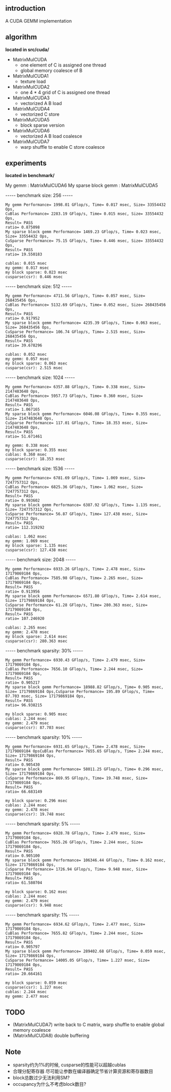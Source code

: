## introduction
A CUDA GEMM implementation

## algorithm
**located in src/cuda/**

* MatrixMulCUDA
    * one element of C is assigned one thread
    * global memory coalesce of B
* MatrixMulCUDA1
    * texture load
* MatrixMulCUDA2
    * one 4 * 4 grid of C is assigned one thread
* MatrixMulCUDA3
    * vectorized A B load
* MatrixMulCUDA4
    * vectorized C store
* MatrixMulCUDA5
    * block sparse version
* MatrixMulCUDA6
    * vectorized A B load coalesce
* MatrixMulCUDA7
    * warp shuffle to enable C store coalesce

## experiments
**located in benchmark/**

My gemm : MatrixMulCUDA6
My sparse block gemm : MatrixMulCUDA5

----- benchmark size: 256 -----
```
My gemm Performance= 1998.01 GFlop/s, Time= 0.017 msec, Size= 33554432 Ops,
CuBlas Performance= 2283.19 GFlop/s, Time= 0.015 msec, Size= 33554432 Ops,
Result= PASS
ratio= 0.875098
My sparse block gemm Performance= 1469.23 GFlop/s, Time= 0.023 msec, Size= 33554432 Ops,
CuSparse Performance= 75.15 GFlop/s, Time= 0.446 msec, Size= 33554432 Ops,
Result= PASS
ratio= 19.550183

cublas: 0.015 msec
my gemm: 0.017 msec
my block sparse: 0.023 msec
cusparse(csr): 0.446 msec
```
----- benchmark size: 512 -----
```
My gemm Performance= 4711.56 GFlop/s, Time= 0.057 msec, Size= 268435456 Ops,
CuBlas Performance= 5132.69 GFlop/s, Time= 0.052 msec, Size= 268435456 Ops,
Result= PASS
ratio= 0.917952
My sparse block gemm Performance= 4235.39 GFlop/s, Time= 0.063 msec, Size= 268435456 Ops,
CuSparse Performance= 106.74 GFlop/s, Time= 2.515 msec, Size= 268435456 Ops,
Result= PASS
ratio= 39.678296

cublas: 0.052 msec
my gemm: 0.057 msec
my block sparse: 0.063 msec
cusparse(csr): 2.515 msec
```
----- benchmark size: 1024 -----
```
My gemm Performance= 6357.88 GFlop/s, Time= 0.338 msec, Size= 2147483648 Ops,
CuBlas Performance= 5957.73 GFlop/s, Time= 0.360 msec, Size= 2147483648 Ops,
Result= PASS
ratio= 1.067165
My sparse block gemm Performance= 6046.08 GFlop/s, Time= 0.355 msec, Size= 2147483648 Ops,
CuSparse Performance= 117.01 GFlop/s, Time= 18.353 msec, Size= 2147483648 Ops,
Result= PASS
ratio= 51.671461

my gemm: 0.338 msec
my block sparse: 0.355 msec
cublas: 0.360 msec
cusparse(csr): 18.353 msec
```
----- benchmark size: 1536 -----
```
My gemm Performance= 6781.69 GFlop/s, Time= 1.069 msec, Size= 7247757312 Ops,
CuBlas Performance= 6825.36 GFlop/s, Time= 1.062 msec, Size= 7247757312 Ops,
Result= PASS
ratio= 0.993602
My sparse block gemm Performance= 6387.92 GFlop/s, Time= 1.135 msec, Size= 7247757312 Ops,
CuSparse Performance= 56.87 GFlop/s, Time= 127.438 msec, Size= 7247757312 Ops,
Result= PASS
ratio= 112.319292

cublas: 1.062 msec
my gemm: 1.069 msec
my block sparse: 1.135 msec
cusparse(csr): 127.438 msec
```
----- benchmark size: 2048 -----
```
My gemm Performance= 6933.26 GFlop/s, Time= 2.478 msec, Size= 17179869184 Ops,
CuBlas Performance= 7585.98 GFlop/s, Time= 2.265 msec, Size= 17179869184 Ops,
Result= PASS
ratio= 0.913956
My sparse block gemm Performance= 6571.80 GFlop/s, Time= 2.614 msec, Size= 17179869184 Ops,
CuSparse Performance= 61.28 GFlop/s, Time= 280.363 msec, Size= 17179869184 Ops,
Result= PASS
ratio= 107.246920

cublas: 2.265 msec
my gemm: 2.478 msec
my block sparse: 2.614 msec
cusparse(csr): 280.363 msec
```
----- benchmark sparsity: 30% -----
```
My gemm Performance= 6930.43 GFlop/s, Time= 2.479 msec, Size= 17179869184 Ops,
CuBlas Performance= 7656.10 GFlop/s, Time= 2.244 msec, Size= 17179869184 Ops,
Result= PASS
ratio= 0.905217
My sparse block gemm Performance= 18988.82 GFlop/s, Time= 0.905 msec, Size= 17179869184 Ops,CuSparse Performance= 195.89 GFlop/s, Time= 87.703 msec, Size= 17179869184 Ops,
Result= PASS
ratio= 96.938215

my block sparse: 0.905 msec
cublas: 2.244 msec
my gemm: 2.479 msec
cusparse(csr): 87.703 msec
```
----- benchmark sparsity: 10% -----
```
My gemm Performance= 6931.65 GFlop/s, Time= 2.478 msec, Size= 17179869184 OpsCuBlas Performance= 7655.65 GFlop/s, Time= 2.244 msec, Size= 17179869184 Ops,
Result= PASS
ratio= 0.905430
My sparse block gemm Performance= 58011.25 GFlop/s, Time= 0.296 msec, Size= 17179869184 Ops,
CuSparse Performance= 869.95 GFlop/s, Time= 19.748 msec, Size= 17179869184 Ops,
Result= PASS
ratio= 66.683149

my block sparse: 0.296 msec
cublas: 2.244 msec
my gemm: 2.478 msec
cusparse(csr): 19.748 msec
```
----- benchmark sparsity: 5% -----
```
My gemm Performance= 6928.78 GFlop/s, Time= 2.479 msec, Size= 17179869184 Ops,
CuBlas Performance= 7655.26 GFlop/s, Time= 2.244 msec, Size= 17179869184 Ops,
Result= PASS
ratio= 0.905100
My sparse block gemm Performance= 106346.44 GFlop/s, Time= 0.162 msec, Size= 17179869184 Ops,
CuSparse Performance= 1726.94 GFlop/s, Time= 9.948 msec, Size= 17179869184 Ops,
Result= PASS
ratio= 61.580704

my block sparse: 0.162 msec
cublas: 2.244 msec
my gemm: 2.479 msec
cusparse(csr): 9.948 msec
```
----- benchmark sparsity: 1% -----
```
My gemm Performance= 6934.62 GFlop/s, Time= 2.477 msec, Size= 17179869184 Ops,
CuBlas Performance= 7655.82 GFlop/s, Time= 2.244 msec, Size= 17179869184 Ops,
Result= PASS
ratio= 0.905797
My sparse block gemm Performance= 289402.68 GFlop/s, Time= 0.059 msec, Size= 17179869184 Ops,
CuSparse Performance= 14005.05 GFlop/s, Time= 1.227 msec, Size= 17179869184 Ops,
Result= PASS
ratio= 20.664161

my block sparse: 0.059 msec
cusparse(csr): 1.227 msec
cublas: 2.244 msec
my gemm: 2.477 msec
```
## TODO
* (MatrixMulCUDA7) write back to C matrix, warp shuffle to enable global memory coalesce
* (MatrixMulCUDA8) double buffering

## Note
* sparsity约为1%的时候, cusparse的性能可以超越cublas
* 合理分配寄存器 尽可能让参数在编译器确定节省计算资源和寄存器数目
* block总数过少无法利用SM?
* occupancy为什么不考虑block数目?
